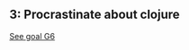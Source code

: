 3: Procrastinate about clojure
----------------------------------------------------

[See goal G6](G6.md)
